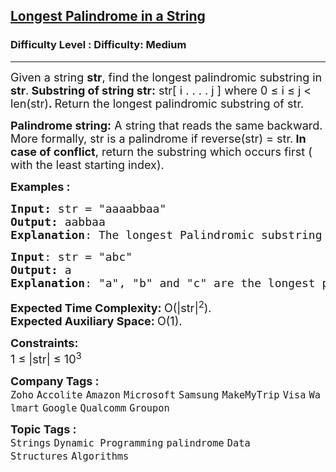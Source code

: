 <h2><a href="https://www.geeksforgeeks.org/problems/longest-palindrome-in-a-string3411/1?page=1&company=Zoho&sortBy=submissions">Longest Palindrome in a String</a></h2><h3>Difficulty Level : Difficulty: Medium</h3><hr><div class="problems_problem_content__Xm_eO"><p><span style="font-size: 18px;">Given a string <strong>str</strong>, find the longest palindromic substring in <strong>str</strong>.<strong> Substring of string str:</strong></span><span style="font-size: 18px;"> str[ i . . . . j ] where 0 ≤ i ≤ j &lt; len(str)<strong>. </strong>R</span><span style="font-size: 18px;">eturn the longest palindromic substring of str.</span></p>
<p><span style="font-size: 18px;"><strong>Palindrome string:</strong></span><span style="font-size: 18px;"> A string that reads the same backward. More formally, str is a palindrome if reverse(str) = str.</span><span style="font-size: 18px;"><strong> In case of conflict</strong>, return the substring which occurs first ( with the least starting index).</span></p>
<p><span style="font-size: 18px;"><strong>Examples :</strong></span></p>
<pre><span style="font-size: 18px;"><strong>Input: </strong>str = "aaaabbaa"
<strong>Output:</strong> aabbaa
<strong>Explanation</strong>: The longest Palindromic substring is "aabbaa".</span>
</pre>
<pre><span style="font-size: 18px;"><strong>Input</strong>: str = "abc"
<strong>Output:</strong> a
<strong>Explanation</strong>: "a", "b" and "c" are the longest palindromes with same length. The result is the one with the least starting index.</span>
</pre>
<p><span style="font-size: 18px;"><strong>Expected Time Complexity: </strong>O(|str|<sup>2</sup>).<br><strong>Expected Auxiliary Space:&nbsp;</strong>O(1).</span></p>
<p><span style="font-size: 18px;"><strong>Constraints:</strong><br>1 ≤ |str| ≤ 10<sup>3</sup></span></p></div><p><span style=font-size:18px><strong>Company Tags : </strong><br><code>Zoho</code>&nbsp;<code>Accolite</code>&nbsp;<code>Amazon</code>&nbsp;<code>Microsoft</code>&nbsp;<code>Samsung</code>&nbsp;<code>MakeMyTrip</code>&nbsp;<code>Visa</code>&nbsp;<code>Walmart</code>&nbsp;<code>Google</code>&nbsp;<code>Qualcomm</code>&nbsp;<code>Groupon</code>&nbsp;<br><p><span style=font-size:18px><strong>Topic Tags : </strong><br><code>Strings</code>&nbsp;<code>Dynamic Programming</code>&nbsp;<code>palindrome</code>&nbsp;<code>Data Structures</code>&nbsp;<code>Algorithms</code>&nbsp;